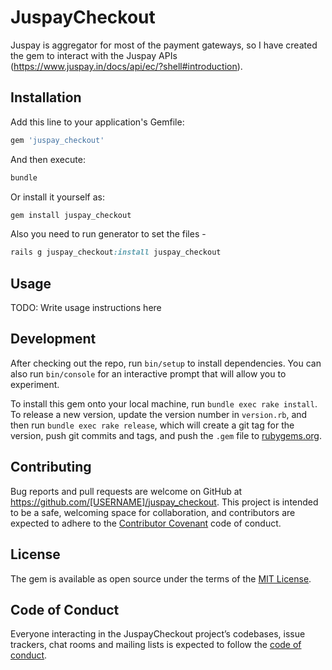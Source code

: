 # JuspayCheckout

Juspay is aggregator for most of the payment gateways, so I have created the gem to interact with the Juspay APIs (https://www.juspay.in/docs/api/ec/?shell#introduction).


## Installation

Add this line to your application's Gemfile:

```ruby
gem 'juspay_checkout'
```

And then execute:

```ruby
bundle
```

Or install it yourself as:

```ruby
gem install juspay_checkout
```

Also you need to run generator to set the files -

```ruby
rails g juspay_checkout:install juspay_checkout
```

## Usage

TODO: Write usage instructions here

## Development

After checking out the repo, run `bin/setup` to install dependencies. You can also run `bin/console` for an interactive prompt that will allow you to experiment.

To install this gem onto your local machine, run `bundle exec rake install`. To release a new version, update the version number in `version.rb`, and then run `bundle exec rake release`, which will create a git tag for the version, push git commits and tags, and push the `.gem` file to [rubygems.org](https://rubygems.org).

## Contributing

Bug reports and pull requests are welcome on GitHub at https://github.com/[USERNAME]/juspay_checkout. This project is intended to be a safe, welcoming space for collaboration, and contributors are expected to adhere to the [Contributor Covenant](http://contributor-covenant.org) code of conduct.

## License

The gem is available as open source under the terms of the [MIT License](https://opensource.org/licenses/MIT).

## Code of Conduct

Everyone interacting in the JuspayCheckout project’s codebases, issue trackers, chat rooms and mailing lists is expected to follow the [code of conduct](https://github.com/[USERNAME]/juspay_checkout/blob/master/CODE_OF_CONDUCT.md).
